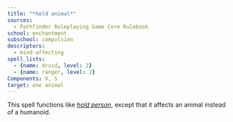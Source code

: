 ```yaml
---
title: "*hold animal*"
sources:
  - Pathfinder Roleplaying Game Core Rulebook
school: enchantment
subschool: compulsion
descriptors:
  - mind-affecting
spell_lists:
  - {name: druid, level: 2}
  - {name: ranger, level: 2}
Components: V, S
target: one animal
---
```


This spell functions like [*hold person*](/spells/hold-person/), except that it affects an animal instead of a humanoid.

